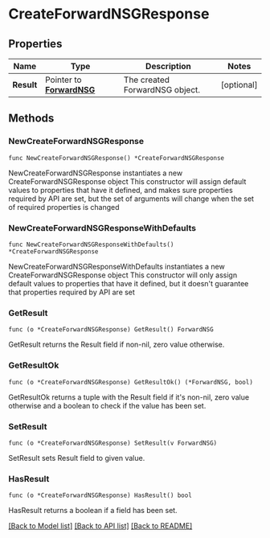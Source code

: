 # CreateForwardNSGResponse

## Properties

Name | Type | Description | Notes
------------ | ------------- | ------------- | -------------
**Result** | Pointer to [**ForwardNSG**](ForwardNSG.md) | The created ForwardNSG object. | [optional] 

## Methods

### NewCreateForwardNSGResponse

`func NewCreateForwardNSGResponse() *CreateForwardNSGResponse`

NewCreateForwardNSGResponse instantiates a new CreateForwardNSGResponse object
This constructor will assign default values to properties that have it defined,
and makes sure properties required by API are set, but the set of arguments
will change when the set of required properties is changed

### NewCreateForwardNSGResponseWithDefaults

`func NewCreateForwardNSGResponseWithDefaults() *CreateForwardNSGResponse`

NewCreateForwardNSGResponseWithDefaults instantiates a new CreateForwardNSGResponse object
This constructor will only assign default values to properties that have it defined,
but it doesn't guarantee that properties required by API are set

### GetResult

`func (o *CreateForwardNSGResponse) GetResult() ForwardNSG`

GetResult returns the Result field if non-nil, zero value otherwise.

### GetResultOk

`func (o *CreateForwardNSGResponse) GetResultOk() (*ForwardNSG, bool)`

GetResultOk returns a tuple with the Result field if it's non-nil, zero value otherwise
and a boolean to check if the value has been set.

### SetResult

`func (o *CreateForwardNSGResponse) SetResult(v ForwardNSG)`

SetResult sets Result field to given value.

### HasResult

`func (o *CreateForwardNSGResponse) HasResult() bool`

HasResult returns a boolean if a field has been set.


[[Back to Model list]](../README.md#documentation-for-models) [[Back to API list]](../README.md#documentation-for-api-endpoints) [[Back to README]](../README.md)


